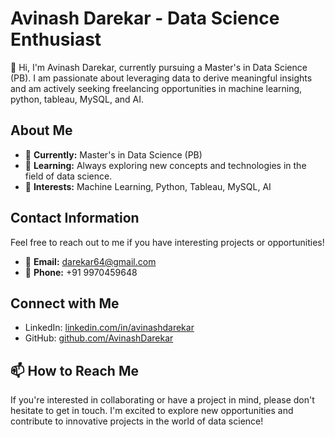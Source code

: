 # Avinash Darekar - Data Science Enthusiast

👋 Hi, I'm Avinash Darekar, currently pursuing a Master's in Data Science (PB). I am passionate about leveraging data to derive meaningful insights and am actively seeking freelancing opportunities in machine learning, python, tableau, MySQL, and AI.

## About Me

- 💼 **Currently:** Master's in Data Science (PB)
- 🌱 **Learning:** Always exploring new concepts and technologies in the field of data science.
- 👀 **Interests:** Machine Learning, Python, Tableau, MySQL, AI

## Contact Information

Feel free to reach out to me if you have interesting projects or opportunities!

- 📧 **Email:** darekar64@gmail.com
- 📱 **Phone:** +91 9970459648

## Connect with Me

- LinkedIn: [linkedin.com/in/avinashdarekar](www.linkedin.com/in/avinash-darekar)
- GitHub: [github.com/AvinashDarekar](https://github.com/AvinashDarekar)

## 📫 How to Reach Me

If you're interested in collaborating or have a project in mind, please don't hesitate to get in touch. I'm excited to explore new opportunities and contribute to innovative projects in the world of data science!

<!---
AvinashDarekar/AvinashDarekar is a ✨ special ✨ repository because its `README.md` (this file) appears on your GitHub profile.
You can click the Preview link to take a look at your changes.
--->
